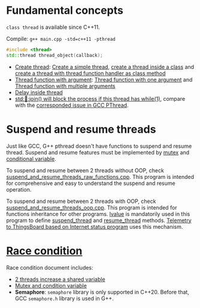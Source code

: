 # Fundamental concepts

``class thread`` is available since C++11.

Compile: ``g++ main.cpp -std=c++11 -pthread``

```cpp
#include <thread>
std::thread thread_object(callback);
```

* [Create thread](Documents/Create%20thread.md): [Create a simple thread](Documents/Create%20thread.md#create-a-simple-thread), [create a thread inside a class](Documents/Create%20thread.md#create-a-thread-inside-a-class) and [create a thread with thread function handler as class method](Documents/Create%20thread.md#create-a-thread-with-thread-function-handler-as-class-method)
* [Thread function with argument](Documents/Fundamental%20concepts.md#thread-function-with-argument): [Thread function with one argument](Documents/Fundamental%20concepts.md#thread-function-with-multiple-arguments) and [Thread function with multiple arguments](Documents/Fundamental%20concepts.md#thread-function-with-multiple-arguments)
* [Delay inside thread](Documents/Thread%20creation.md#delay-inside-thread)
* [std::thread::join() will block the process if this thread has while(1)](Documents/Fundamental%20concepts.md#stdthreadjoin-will-block-the-process-if-this-thread-has-while1), compare with the [corresponded issue in GCC PThread](https://github.com/TranPhucVinh/C/tree/master/Physical%20layer/Thread#thread-is-blocked-by-while1).

# Suspend and resume threads

Just like GCC, G++ pthread doesn't have functions to suspend and resume thread. Suspend and resume features must be implemented by [mutex](Race%20condition.md#stdmutex) and [conditional variable](Condition%20variable.md).

To suspend and resume between 2 threads without OOP, check [suspend_and_resume_threads_raw_functions.cpp](src/suspend_and_resume_threads_raw_functions.cpp). This program is intended for comprehensive and easy to understand the suspend and resume operation.

To suspend and resume between 2 threads with OOP, check [suspend_and_resume_threads_oop.cpp](suspend_and_resume_threads_oop.cpp). This program is intended for functions inheritance for other programs. [lvalue](../Memory/lvalue.md) is mandatorily used in this program to define [suspend_thread](suspend_and_resume_threads_oop.cpp#L23) and [resume_thread](suspend_and_resume_threads_oop.cpp#L18) methods. [Telemetry to ThingsBoard based on Internet status program](../../Application%20layer/thingsboard_telemetry_suspend_resume_by_internet_status.cpp) uses this mechanism.

# [Race condition](Documents/Race%20condition.md)
Race condition document includes: 
* [2 threads increase a shared variable](Race%20condition.md#2-threads-increase-a-shared-variable)
* [Mutex and condition variable](Documents/Mutex.md)
* **Semaphore**: ``semaphore`` library is only supported in C++20. Before that, GCC ``semaphore.h`` library is used in G++.
